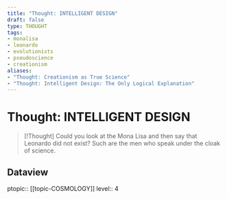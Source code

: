 ```yaml
---
title: "Thought: INTELLIGENT DESIGN"
draft: false
type: THOUGHT
tags:
- monalisa
- leonardo
- evolutionists
- pseudoscience
- creationism
aliases:
- "Thought: Creationism as True Science"
- "Thought: Intelligent Design: The Only Logical Explanation"
---
```

# Thought: INTELLIGENT DESIGN
> [!Thought]
> Could you look at the Mona Lisa and then say that Leonardo did not exist? Such are the men who speak under the cloak of science.

## Dataview
ptopic:: [[topic-COSMOLOGY]]
level:: 4

